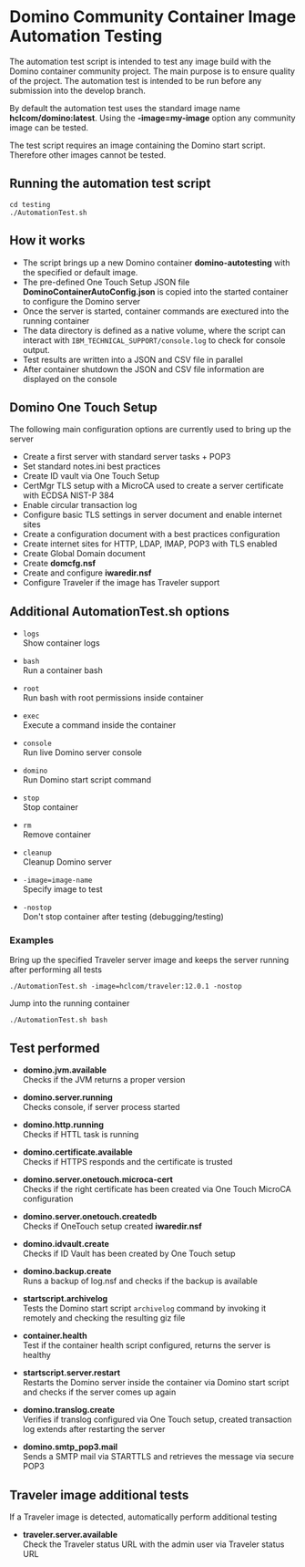 # Domino Community Container Image Automation Testing

The automation test script is intended to test any image build with the Domino container community project.
The main purpose is to ensure quality of the project. The automation test is intended to be run before any submission into the develop branch.

By default the automation test uses the standard image name **hclcom/domino:latest**.
Using the **-image=my-image** option any community image can be tested.

The test script requires an image containing the Domino start script. Therefore other images cannot be tested.

## Running the automation test script

```
cd testing
./AutomationTest.sh
```

## How it works

- The script brings up a new Domino container **domino-autotesting** with the specified or default image.
- The pre-defined One Touch Setup JSON file **DominoContainerAutoConfig.json** is copied into the started container to configure the Domino server
- Once the server is started, container commands are exectured into the running container
- The data directory is defined as a native volume, where the script can interact with `IBM_TECHNICAL_SUPPORT/console.log` to check for console output.
- Test results are written into a JSON and CSV file in parallel
- After container shutdown the JSON and CSV file information are displayed on the console


## Domino One Touch Setup

The following main configuration options are currently used to bring up the server

- Create a first server with standard server tasks + POP3
- Set standard notes.ini best practices
- Create ID vault via One Touch Setup
- CertMgr TLS setup with a MicroCA used to create a server certificate with ECDSA NIST-P 384
- Enable circular transaction log
- Configure basic TLS settings in server document and enable internet sites
- Create a configuration document with a best practices configuration
- Create internet sites for HTTP, LDAP, IMAP, POP3 with TLS enabled
- Create Global Domain document
- Create **domcfg.nsf**
- Create and configure **iwaredir.nsf**
- Configure Traveler if the image has Traveler support


## Additional AutomationTest.sh options

- `logs`  
  Show container logs

- `bash`  
  Run a container bash

- `root`  
  Run bash with root permissions inside container

- `exec`  
  Execute a command inside the container

- `console`  
  Run live Domino server console

- `domino`  
  Run Domino start script command

- `stop`  
  Stop container

- `rm`  
  Remove container

- `cleanup`  
  Cleanup Domino server

- `-image=image-name`  
  Specify image to test

- `-nostop`  
  Don't stop container after testing (debugging/testing)

### Examples

Bring up the specified Traveler server image and keeps the server running after performing all tests

```
./AutomationTest.sh -image=hclcom/traveler:12.0.1 -nostop
```

Jump into the running container

```
./AutomationTest.sh bash
```


## Test performed

- **domino.jvm.available**  
  Checks if the JVM returns a proper version

- **domino.server.running**  
  Checks console, if server process started

- **domino.http.running**  
  Checks if HTTL task is running

- **domino.certificate.available**  
  Checks if HTTPS responds and the certificate is trusted

- **domino.server.onetouch.microca-cert**  
  Checks if the right certificate has been created via One Touch MicroCA configuration

- **domino.server.onetouch.createdb**  
  Checks if OneTouch setup created **iwaredir.nsf**

- **domino.idvault.create**  
  Checks if ID Vault has been created by One Touch setup

- **domino.backup.create**  
  Runs a backup of log.nsf and checks if the backup is available

- **startscript.archivelog**  
  Tests the Domino start script `archivelog` command by invoking it remotely and checking the resulting giz file

- **container.health**  
  Test if the container health script configured, returns the server is healthy

- **startscript.server.restart**  
  Restarts the Domino server inside the container via Domino start script and checks if the server comes up again

- **domino.translog.create**  
  Verifies if translog configured via One Touch setup, created transaction log extends after restarting the server

- **domino.smtp_pop3.mail**  
  Sends a SMTP mail via STARTTLS and retrieves the message via secure POP3

## Traveler image additional tests

If a Traveler image is detected, automatically perform additional testing

- **traveler.server.available**  
  Check the Traveler status URL with the admin user via Traveler status URL


